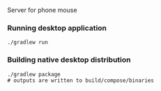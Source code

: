 Server for phone mouse

### Running desktop application
```
./gradlew run
```

### Building native desktop distribution
```
./gradlew package
# outputs are written to build/compose/binaries
```
